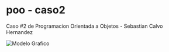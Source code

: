 # poo - caso2
Caso #2 de Programacion Orientada a Objetos - Sebastian Calvo Hernandez

![Modelo Grafico](https://github.com/SebasCH04/caso2/blob/main/)

